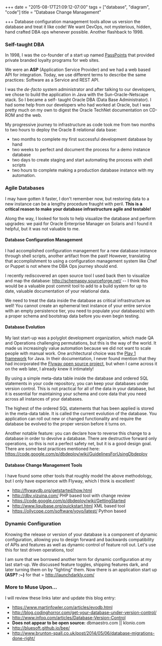 +++
date = "2015-08-17T21:09:12-07:00"
tags = ["database", "diagram", "code"]
title = "Database Change Management"

+++
Database configuration management tools allow us version the database and treat it like code!
We want DevOps, not mysterious, hidden, hand crafted DBA ops whenever possible. Another
flashback to 1998.
<!--more-->

### Self-taught DBA

In 1998, I was the co-founder of a start up named
[PassPoints](https://web.archive.org/web/20011218000620/http://www.passpoints.com/info/company_and_vision.shtml)
that provided private branded loyalty programs for web sites.

We were an **ASP** (Application Service Provider) and we had a web based API for integration.
Today, we use different terms to describe the same practices:
Software as a Service and REST API.

I was the *de-facto* system administrator and after talking to our developers, we chose
to build the application in Java with the Sun-Oracle-Netscape stack. So I became a self-
taught Oracle DBA (Data Base Administrator). I had some help from our developers who had
worked at Oracle, but I was pretty much on my own to digest the Oracle TechNet documentation
on CD-ROM and the web.

My progressive journey to infrastructure as code took me from two months to two hours to
deploy the Oracle 8 relational data base:

* two months to complete my first successful development database by hand
* two weeks to perfect and document the process for a demo instance database
* two days to create staging and start automating the process with shell scripts
* two hours to complete making a production database instance with my automation.

### Agile Databases
I may have gotten it faster, I don't remember now, but restoring data to a new instance
can be a lengthy procedure fraught with peril. **This is a critical reason to
make your database infrastructure agile and testable!**

Along the way, I looked for tools to help visualize the database and perform upgrades:
we paid for Oracle Enterprise Manager on Solaris and I found it helpful, but it was
not valuable to me.

#### Database Configuration Management

I had accomplished configuration management for a new database instance through shell scripts,
another artifact from the past! However, translating that accomplishment to using a configuration
management system like Chef or Puppet is not where the DBA Ops journey should end.

I recently rediscovered an open source tool I used back then to visualize and map the database:
http://schemaspy.sourceforge.net/ -- I think this would be a valuable post commit tool to add to
a build system for up to date, valuable documentation of your relational data.

We need to treat the data inside the database as critical infrastructure as well!
You cannot create an ephemeral test instance of your entire service with an empty persistence
tier, you need to populate your database(s) with a proper schema and bootstrap data before
you even begin testing.

#### Database Evolution

My last start-up was a polyglot development organization, which made QA and Operations
challenging permutations, but this is the way of the world. It made us increasingly
value automation because we did not want to scale people with manual work. One architectural
choice was the [Play 1 framework](https://en.wikipedia.org/wiki/Play_framework) for Java.
In their documentation, I never found mention that they had incorporated the
[Flyway open source project](http://flywaydb.org/getstarted/how.html), but when I came
across it on the web later, I already knew it intimately!

By using a simple meta-data table inside the database and ordered SQL statements
in your code repository, you can keep your databases under version control.
This is not practical for all of the data in your database, but it is essential for
maintaining your schema and core data that you need across all instances of your databases.

The highest of the ordered SQL statements that has been applied is stored in the meta-data table.
It is called the current evolution of the database. You application can roll out new or changed
functionality and require the database be evolved to the proper version before it turns on.

Another notable feature: you can declare how to reverse this change to a database in order
to devolve a database. There are destructive forward only operations, so this is not a
perfect safety net, but it is a good design goal. There are some best practices mentioned here:
https://code.google.com/p/dbdeploy/wiki/GuidelinesForUsingDbdeploy

#### Database Change Management Tools

I have found some other tools that roughly model the above methodology, but I only have
experience with Flyway, which I think is excellent!

- http://flywaydb.org/getstarted/how.html
- http://dbv.vizuina.com/ PHP based tool with change review
- https://code.google.com/p/dbdeploy/wiki/GettingStarted
- http://www.liquibase.org/quickstart.html XML based tool
- https://ollycope.com/software/yoyo/latest/ Python based

### Dynamic Configuration

Knowing the release or version of your database is a component of dynamic configuration,
allowing you to design forward and backwards compatibility of APIs and features as well as
dynamic control of feature roll out. Let's use this for test driven operations, too!

I am sure that we borrowed another term for dynamic configuration at my last start-up.
We discussed feature toggles, shipping features dark, and later turning them on by
"lighting" them. Now there is an application start up **(ASP? :~)** for that
= http://launchdarkly.com/

### More to Muse Upon...

I will review these links later and update this blog entry:

- https://www.martinfowler.com/articles/evodb.html
- http://blog.codinghorror.com/get-your-database-under-version-control/
- http://www.infoq.com/articles/Database-Version-Control
- **Does not appear to be open source:** dbmaestro.com || klonio.com
- http://bluesoft.github.io/bee/
- http://www.brunton-spall.co.uk/post/2014/05/06/database-migrations-done-right/
